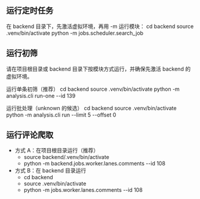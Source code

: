 ## 运行定时任务

在 backend 目录下，先激活虚拟环境，再用 -m 运行模块：
cd backend
source .venv/bin/activate
python -m jobs.scheduler.search_job

## 运行初筛
请在项目根目录或 backend 目录下按模块方式运行，并确保先激活 backend 的虚拟环境。

运行单条初筛（推荐）
cd backend
source .venv/bin/activate
python -m analysis.cli run-one --id 139

运行批处理（unknown 的候选）
cd backend
source .venv/bin/activate
python -m analysis.cli run --limit 5 --offset 0

## 运行评论爬取
- 方式 A：在项目根目录运行（推荐）
  - source backend/.venv/bin/activate
  - python -m backend.jobs.worker.lanes.comments --id 108
- 方式 B：在 backend 目录运行
  - cd backend
  - source .venv/bin/activate
  - python -m jobs.worker.lanes.comments --id 108
